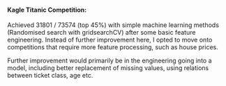 #### Kagle Titanic Competition:

Achieved 31801 / 73574 (top 45%) with simple machine learning methods (Randomised search with gridsearchCV) after some basic feature engineering. 
Instead of further improvement here, I opted to move onto competitions that require more feature processing, such as house prices.

Further improvement would primarily be in the engineering going into a model, including better replacement of missing values, using relations between ticket class, age etc.
